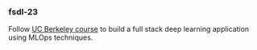 ### fsdl-23
Follow [UC Berkeley course](https://docs.google.com/document/d/e/2PACX-1vSM5sHxDqM1XmE0PkvZjch6-lPCLBozy-UV4YsdbqXzjUgd7UhuNtg9T3Jr9MqP4CD79FpevxYh3p0p/pub) to build a full stack deep learning application using MLOps techniques.
